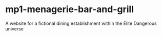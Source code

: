 # mp1-menagerie-bar-and-grill
A website for a fictional dining establishment within the Elite Dangerous universe
